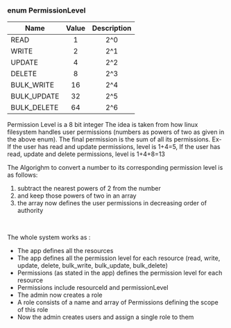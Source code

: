 ### enum PermissionLevel

| Name        | Value | Description |
| ----------- | :---: | :---------: |
| READ        |   1   |     2^0     |
| WRITE       |   2   |     2^1     |
| UPDATE      |   4   |     2^2     |
| DELETE      |   8   |     2^3     |
| BULK_WRITE  |  16   |     2^4     |
| BULK_UPDATE |  32   |     2^5     |
| BULK_DELETE |  64   |     2^6     |

Permission Level is a 8 bit integer
The idea is taken from how linux filesystem handles user permissions (numbers as powers of two as given in the above enum). The final permission is the sum of all its permissions. Ex- If the user has read and update permissions, level is 1+4=5, If the user has read, update and delete permissions, level is 1+4+8=13

The Algorighm to convert a number to its corresponding permission level is as follows:

1. subtract the nearest powers of 2 from the number
2. and keep those powers of two in an array
3. the array now defines the user permissions in decreasing order of authority

<br />

The whole system works as :
- The app defines all the resources
- The app defines all the permission level for each resource (read, write, update, delete, bulk_write, bulk_update, bulk_delete)
- Permissions (as stated in the app) defines the permission level for each resource
- Permissions include resourceId and permissionLevel
- The admin now creates a role
- A role consists of a name and array of Permissions defining the scope of this role
- Now the admin creates users and assign a single role to them 

